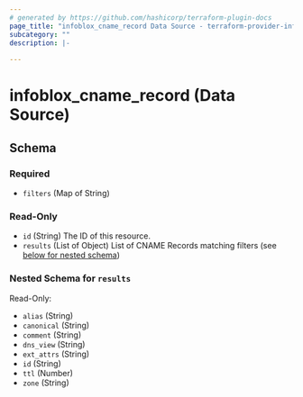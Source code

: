 ```yaml
---
# generated by https://github.com/hashicorp/terraform-plugin-docs
page_title: "infoblox_cname_record Data Source - terraform-provider-infoblox"
subcategory: ""
description: |-
  
---
```


# infoblox_cname_record (Data Source)





<!-- schema generated by tfplugindocs -->
## Schema

### Required

- `filters` (Map of String)

### Read-Only

- `id` (String) The ID of this resource.
- `results` (List of Object) List of CNAME Records matching filters (see [below for nested schema](#nestedatt--results))

<a id="nestedatt--results"></a>
### Nested Schema for `results`

Read-Only:

- `alias` (String)
- `canonical` (String)
- `comment` (String)
- `dns_view` (String)
- `ext_attrs` (String)
- `id` (String)
- `ttl` (Number)
- `zone` (String)
